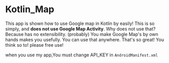 # Kotlin_Map
This app is shown how to use Google map in Kotlin by easily!
This is so simply, and **does not use Google Map Activity**.
Why does not use that? Because has no extensibility. (probably)
You make Google Map's <fragment> by own hands makes you usefully. You can use that anywhere. That's so great! You think so to!
please free use!

when you use my app,You must change API_KEY in `AndroidManifest.xml`
